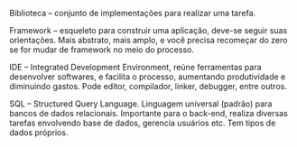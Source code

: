 Biblioteca – conjunto de implementações para realizar uma tarefa.

Framework – esqueleto para construir uma aplicação, deve-se seguir suas orientações. Mais abstrato, mais amplo, e você precisa recomeçar do zero se for mudar de framework no meio do processo. 

IDE – Integrated Development Environment, reúne ferramentas para desenvolver softwares, e facilita o processo, aumentando produtividade e diminuindo gastos. Pode editor, compilador, linker, debugger, entre outros. 

SQL – Structured Query Language. Linguagem universal (padrão) para bancos de dados relacionais. Importante para o back-end, realiza diversas tarefas envolvendo base de dados, gerencia usuários etc. Tem tipos de dados próprios. 
